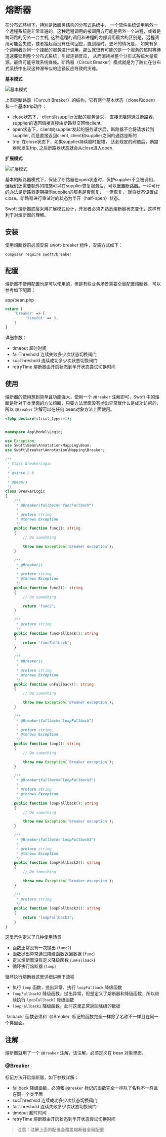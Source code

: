 # 熔断器

在分布式环境下，特别是微服务结构的分布式系统中， 一个软件系统调用另外一个远程系统是非常普遍的。这种远程调用的被调用方可能是另外一个进程，或者是跨网路的另外一台主机, 这种远程的调用和进程的内部调用最大的区别是，远程调用可能会失败，或者挂起而没有任何回应，直到超时。更坏的情况是， 如果有多个调用者对同一个挂起的服务进行调用，那么就很有可能的是一个服务的超时等待迅速蔓延到整个分布式系统，引起连锁反应， 从而消耗掉整个分布式系统大量资源。最终可能导致系统瘫痪。断路器（Circuit Breaker）模式就是为了防止在分布式系统中出现这种瀑布似的连锁反应导致的灾难。


**基本模式**

![基本模式](../../image/ms/breaker_base.png)


上图是断路器（Curcuit Breaker）的结构，它有两个基本状态（close和open）和一个基本trip动作：
- close状态下， client向supplier发起的服务请求， 直接无阻碍通过断路器， supplier的返回值接直接由断路器交回给client.
- open状态下，client向supplier发起的服务请求后，断路器不会将请求转到supplier, 而是直接返回client, client和supplier之间的通路是断的
- trip: 在close状态下，如果supplier持续超时报错， 达到规定的阀值后，断路器就发生trip, 之后断路器状态就会从close进入open.

**扩展模式**

![扩展模式](../../image/ms/breaker_ext.png)


基本的断路器模式下，保证了断路器在open状态时，保护supplier不会被调用， 但我们还需要额外的措施可以在supplier恢复服务后，可以重置断路器。一种可行的办法是断路器定期探测supplier的服务是否恢复， 一但恢复， 就将状态设置成close。断路器进行重试时的状态为半开（half-open）状态。


Swoft 熔断器底层采用扩展模式设计，开发者必须先熟悉熔断器状态变化，这样有利于对熔断器的理解。

## 安装

使用熔断器前必须安装 swoft-breaker 组件，安装方式如下：

```
composer require swoft/breaker
```

## 配置

熔断器不使用配置也是可以使用的，但是有些业务场景需要全局配置熔断器，可以参考如下配置：

app/bean.php
```php
return [
    'breaker' => [
         'timeout' => 3,
    ]
]
```

详细参数：

- timeout   超时时间
- failThreshold 连续失败多少次状态切换阀门
- sucThreshold 连续成功多少次状态切换阀门
- retryTime 熔断器由开启状态到半开状态尝试切换时间


## 使用

熔断器的使用想到简单且功能强大，使用一个 `@Breaker` 注解即可，Swoft 中的熔断是针对于类里面的方法熔断，只要方法里面没有抛出异常就什么是成功访问的，所以 `@Breaker` 注解可以在任何 bean对象方法上面使用。

```php
<?php declare(strict_types=1);


namespace App\Model\Logic;

use Exception;
use Swoft\Bean\Annotation\Mapping\Bean;
use Swoft\Breaker\Annotation\Mapping\Breaker;

/**
 * Class BreakerLogic
 *
 * @since 2.0
 *
 * @Bean()
 */
class BreakerLogic
{
    /**
     * @Breaker(fallback="funcFallback")
     *
     * @return string
     * @throws Exception
     */
    public function func(): string
    {
        // Do something

        throw new Exception('Breaker exception');
    }

    /**
     * @Breaker()
     *
     * @return string
     * @throws Exception
     */
    public function func2(): string
    {
        // Do something

        return 'func2';
    }

    /**
     * @return string
     */
    public function funcFallback(): string
    {
        return 'funcFallback';
    }
    
    /**
     * @Breaker()
     *
     * @return string
     * @throws Exception
     */
    public function unFallback(): string
    {
        // Do something

        throw new Exception('Breaker exception');
    }

    /**
     * @Breaker(fallback="loopFallback")
     *
     * @return string
     * @throws Exception
     */
    public function loop(): string
    {
        // Do something

        throw new Exception('Breaker exception');
    }

    /**
     * @Breaker(fallback="loopFallback2")
     *
     * @return string
     * @throws Exception
     */
    public function loopFallback(): string
    {
        // Do something

        throw new Exception('Breaker exception');
    }

    /**
     * @Breaker(fallback="loopFallback3")
     *
     * @return string
     * @throws Exception
     */
    public function loopFallback2(): string
    {
        // Do something

        throw new Exception('Breaker exception');
    }

    /**
     * @return string
     */
    public function loopFallback3(): string
    {
        return 'loopFallback3';
    }
}
```

这里示例定义了几种使用场景
- 函数正常没有一次抛出 (`func2`)
- 函数抛出异常通过降级函数返回数据 (`func`)
- 定义熔断器没有定义降级函数 (`unFallback`)
- 循环执行熔断器 (`loop`)


循环执行熔断器这里详细讲解下流程

- 执行 `loop` 函数，抛出异常，执行 `loopFallback` 降级函数
- `loopFallback2` 降级函数，抛出异常，但是定义了熔断器和降级函数，所以继续执行 `loopFallback2` 降级函数
- `loopFallback2` 降级函数，此时这里正常返回降级的数据

<p class="tip"> `fallback` 函数必须和 `@Breaker` 标记的函数完全一样除了名称不一样且在同一个类里面。 </p>

## 注解

熔断器就用了一个 `@Breaker` 注解，该注解，必须定义在 bean 对象里面。

### @Breaker

标记方法开启熔断器，如下参数详解：

- fallback 降级函数，必须和 `@Breaker` 标记的函数完全一样除了名称不一样且在同一个类里面
- sucThreshold 连续成功多少次状态切换阀门
- failThreshold 连续失败多少次状态切换阀门
- timeout 超时时间
- retryTime 熔断器由开启状态到半开状态尝试切换时间

> 注意：注解上面的配置会覆盖熔断器全局配置